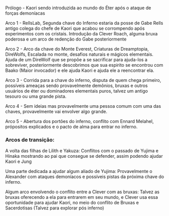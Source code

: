 
Prólogo - Kaori sendo introduzida ao mundo do Éter após o ataque de forças demoníacas

Arco 1 - RellsLab, Segunda chave do Inferno estaria da posse de Gabe Rells antigo colega do chefe de Kaori que acabou se corrompendo após experimentos com os cristais. Introdução da Clever Roach, alguma bruxa poderosa e um arco de redenção do Gabe posteriormente

Arco 2 - Arco da chave do Monte Everest, Criaturas de Dreamptopia, DireWolfs, Escalada no monte, desafios naturais e mágicos elementais. Ajuda de um DireWolf que se propõe a se sacrificar para ajuda-los a sobreviver, posteriormente descobrimos que sua espirito se encontrou com Baako (Maior invocador) e ele ajuda Kaori e ajuda ele a reencontrar ela.

Arco 3 - Corrida para a chave do inferno, disputa de quem chega primeiro, possíveis ameaças sendo provavelmente demônios, bruxas e outros usuários de éter ou dominadores elementais puros, talvez um antigo tesouro ou uma grande pista.

Arco 4 - Sem ideias mas provavelmente uma pessoa comum com uma das chaves, provavelmente vai envolver algo grande.

Arco 5 - Abertura dos portões do inferno, conflito com Ennard Melahel, própositos explicados e o pacto de alma para entrar no inferno.

### Arcos de transição:

A volta das filhas de Lilith e Yakuza: Conflitos com o passado de Yujima e Hinaka mostrando ao pai que consegue se defender, assim podendo ajudar Kaori e Jung

Uma parte dedicada a ajudar algum aliado de Yujima: Provavelmente o Alexander com ataques demoníacos e possíveis pistas da próxima chave do inferno.

Algum arco envolvendo o conflito entre a Clever com as bruxas: Talvez as bruxas oferecendo a ela para entrarem em seu mundo, e Clever usa essa oportunidade para ajudar Kaori, no meio do conflito de Bruxas e Sacerdotisas (Talvez para explorar pós inferno)

